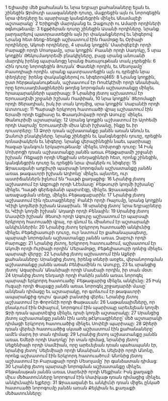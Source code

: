 1 Ելիասիբ մեծ քահանան եւ նրա եղբայր քահանաները ելան եւ շինեցին Ջրմուղի աւազանների դուռը, մաքրեցին այն ու նորոգեցին նրա փեղկերը եւ պարիսպը կանգնեցրին մինչեւ Անամայէլի աշտարակը՝ 2 Երիքովի մարդկանց եւ Զաքուրի ու Ամարի որդիների օգնութեամբ: 3 Եքթիերան դուռը շինեցին Ասանի որդիները. նրանք յարդարելով պատրաստեցին այն իր փականքներով եւ նիգերով: Նրանց հետ ձեռք-ձեռքի աշխատում էին Ռամոթը եւ Օրիայի որդիները, Ակոսի որդիները, 4 սրանց կողքին՝ Մասիզեբէլի որդի Բարաքի որդի Մոսոլամը, սրա կողքին՝ Բաանի որդի Սադոկը, 5 սրա կողքին՝ Թեկումադորեմի բնակիչները, բայց սրանց անուանի մարդիկ իրենց պարանոցը նրանց ծառայութեան տակ չդրեցին:
6 Հին դուռը նորոգեցին Յուդան՝ Փասեկի որդին, եւ Մեսոլամը՝ Բասոդիայի որդին. սրանք պատրաստեցին այն ու դրեցին նրա փեղկերը՝ իրենց փականքներով ու նիգերով465: 8 Նրանց կողքին, ըստ հերթականութեան, աշխատում էր Ռոսէկէիմի որդի Անանիան, որը երուսաղէմացիներին թողեց նորոգման աշխատանքը մինչեւ հրապարակների պարիսպը: 9 Նրանից յետոյ աշխատում էր Երուսաղէմի շրջանի իշխան Ռափիան, 10 նրա կողքին՝ Յերոմաքի որդի Յերադիան, իսկ իր տան կողմից, սրա կողքին՝ Սաբանէի որդի Ատտուսը: 11 Պարսպի երկրորդ հատուածի վրայ աշխատում էին Երամի որդի Ելքիասը եւ Փաադմովաբի որդի Ասուբը՝ մինչեւ Թանուրիմի աշտարակը: 12 Սրանց կողքին աշխատում էր Ալոհեմի որդի Սալումը՝ Երուսաղէմի միւս կէսի իշխանը, ինքը եւ իր դուստրերը: 13 Ձորի դռան աշխատանքը յանձն առան Անուն եւ Զանուի բնակիչները. նրանք շինեցին եւ կանգնեցրին դուռը, դրեցին դռնափակերն եւ նիգերը. նրանք վերաշինեցին նաեւ պարիսպը հազար կանգուն երկարութեամբ՝ մինչեւ Մոխրոցի դուռը: 14 Իսկ Մոխրոցի դռան աշխատանքը յանձն առաւ Բեթքարամի շրջանի իշխան՝ Ռեքաբի որդի Մելքիան տեղացիների հետ, որոնք շինեցին, կանգնեցրին դուռը եւ դրեցին նրա փակերն ու նիգերը:
15 Ջրաւազանի աղբիւրի պարսպի նորոգման աշխատանքը յանձն առաւ թագաւորի իշխան Ադիոնը՝ մինչեւ այնտեղ, ուր աստիճաններն իջնում են Դաւթի քաղաքից: 16 Նրանից յետոյ աշխատում էր Ազբուքի որդի Նէեմասը՝ Բեթսուրի կողմի իշխանը՝ մինչեւ Դաւթի գերեզմանի պարտէզը, մինչեւ Ջրաւազանի առաջացման տեղը, մինչեւ Բեթագաբարին:
17 Նրանից յետոյ աշխատում էին ղեւտացիները՝ Բանէի որդի Ռայումը, նրանց կողքին Կէիլի կողմերի իշխան Ասաբիան. 18 սրանից յետոյ՝ նրա եղբայրները եւ Կէիլի կողմի իշխան՝ Ադադի որդի Բենային: 19 Սրանից յետոյ Մասփէի իշխան՝ Յեսուի որդի Ազուրը աշխատում էր պարսպի երկրորդ հատուածի վրայ, որ գնում եւ միանում էր աշտարակի անկիւններին: 20 Նրանից յետոյ երկրորդ հատուածի անկիւնից մինչեւ Բեթելիասուբի դուռը, ուր նստում էր քահանայապետը, պարսպի նորոգման աշխատանքը յանձն առաւ Զաբուի որդի Բարուքը: 21 Նրանից յետոյ, երկրորդ հատուածում, աշխատում էր Ակոմի որդի Ուրիայի որդին՝ Մերամոթը, Բեթելիասուբի դռնից մինչեւ պարսպի վերջը:
22 Նրանից յետոյ աշխատում էին Աքերի քահանաները: Սրանցից յետոյ, իրենց տների առջեւ, վերանորոգման աշխատանքը յանձն առան Բենիամինն ու Ասուբը, 23 եւ սրանցից յետոյ՝ Ազարիան՝ Անանիայի որդի Մասէայի որդին, իր տան մօտ: 24 Սրանից յետոյ Ենդադի որդի Բանին յանձն առաւ նորոգել պարսպի երկրորդ հատուածը՝ Բեթազարից մինչեւ անկիւնը: 25 Իսկ Ուզայի որդի Փալաքը յանձն առաւ նորոգել շրջադարձի մասը՝ անկեան դիմացը եւ աշտարակը, որ գտնւում էր թագաւորի ապարանքից դուրս՝ գաւթի բանտից վերեւ: Նրանից յետոյ աշխատում էր Փորոնէի որդի Փաթաւան: 26 Նաթանայիմները, որ բնակւում էին Օփալում, նորոգում էին պարիսպը արեւելեան կողմի Ջրի դռան պարտէզից մինչեւ դրսի կողմի աշտարակը: 27 Սրանցից յետոյ աշխատանքը յանձն էին առել թէկուացիները՝ մեծ աշտարակի դիմացի երկրորդ հատուածից մինչեւ Սոփէլի պարիսպը: 28 Ձիերի դռան վերեւի հատուածից սկսած աշխատում էին քահանաները՝ ամէն մարդ իր տան դիմաց: 29 Նրանից յետոյ աշխատանքը յանձն առաւ Եմերի որդի Սադոկը՝ իր տան դիմաց, նրանից յետոյ՝ Սեքենիայի որդի Սամէիան, որը արեւելեան դռան պահապանն էր, նրանից յետոյ՝ Սելեմիայի որդի Անանիան եւ Սելեփի որդի Անոնը, որոնք աշխատում էին երկրորդ հատուածում: Անոնից յետոյ աշխատում էր Բարաքայի որդի Մեսոլամը՝ իր գանձատան դիմաց: 30 Նրանից յետոյ պարսպի նորոգման աշխատանքը մինչեւ Բեթանաթան յանձն առաւ Սարեփի որդի Մելքիան: Իսկ քաղաքի միւս մեծատունները նորոգում էին Մափկաթ դռան դիմացից մինչեւ անկիւնային ելքերը: 31 Ջրաւազանի եւ անկիւնի դռան միջեւ ընկած հատուածի նորոգումը յանձն առան Քելկիան եւ քաղաքի մեծատունները:
